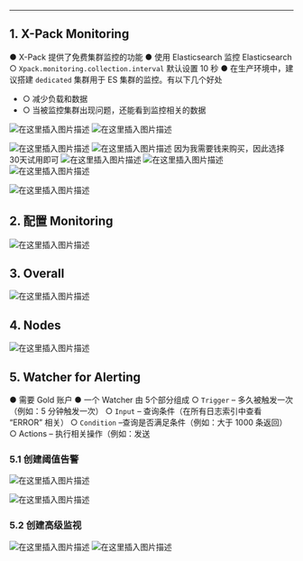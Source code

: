 

----
## 1. X-Pack Monitoring
● X-Pack 提供了免费集群监控的功能
● 使用 Elasticsearch 监控 Elasticsearch
○ `Xpack.monitoring.collection.interval` 默认设置 10 秒
● 在生产环境中，建议搭建 `dedicated` 集群用于 ES 集群的监控。有以下几个好处

 - ○ 减少负载和数据
 - ○ 当被监控集群出现问题，还能看到监控相关的数据

![在这里插入图片描述](https://i-blog.csdnimg.cn/blog_migrate/d0637d6905b494751e659261599a86c4.png)
![在这里插入图片描述](https://i-blog.csdnimg.cn/blog_migrate/d705619915e68687c82f893ec6c04b51.png)

![在这里插入图片描述](https://i-blog.csdnimg.cn/blog_migrate/7eb4ff8fa37a2ce1966646110725fb21.png)
![在这里插入图片描述](https://i-blog.csdnimg.cn/blog_migrate/21a5d44aff21dd17f0a3357af1e7af9c.png)
因为我需要钱来购买，因此选择30天试用即可
![在这里插入图片描述](https://i-blog.csdnimg.cn/blog_migrate/68ba4a214bb6d04ef2aca7bb3f58ede8.png)
![在这里插入图片描述](https://i-blog.csdnimg.cn/blog_migrate/f2af588b3f23bbb88f5702f39e79a8e4.png)
![在这里插入图片描述](https://i-blog.csdnimg.cn/blog_migrate/b61dcf817662d04c3d3241093aa9d5cc.png)

![在这里插入图片描述](https://i-blog.csdnimg.cn/blog_migrate/926563d0542d227d2a3fc69680824fb8.png)


## 2. 配置 Monitoring
![在这里插入图片描述](https://i-blog.csdnimg.cn/blog_migrate/78e09544e67b309f7926ab488867fa1b.png)

## 3. Overall
![在这里插入图片描述](https://i-blog.csdnimg.cn/blog_migrate/4aaca8a3dc66bc0d3ba946676aafc301.png)

## 4. Nodes
![在这里插入图片描述](https://i-blog.csdnimg.cn/blog_migrate/61a6bbb1c6bca7f5291b211ec6375a36.png)

## 5. Watcher for Alerting
● 需要 Gold 账户
● 一个 Watcher 由 5个部分组成
○ `Trigger` – 多久被触发一次（例如：5 分钟触发一次）
○ `Input` – 查询条件（在所有日志索引中查看 “ERROR” 相关）
○ `Condition` –查询是否满足条件（例如：大于 1000 条返回）
○ Actions – 执行相关操作（例如：发送
### 5.1 创建阈值告警
![在这里插入图片描述](https://i-blog.csdnimg.cn/blog_migrate/cc358d69c0834a127895ac096736a879.png)

![在这里插入图片描述](https://i-blog.csdnimg.cn/blog_migrate/73791dc95ecd8c4bd9de9437c61bb9e5.png)


### 5.2 创建高级监视
![在这里插入图片描述](https://i-blog.csdnimg.cn/blog_migrate/6fa26527ac21acdc36e75bcae627ff09.png)
![在这里插入图片描述](https://i-blog.csdnimg.cn/blog_migrate/f72b0ad940ca73e2be417d14e0d48433.png)

